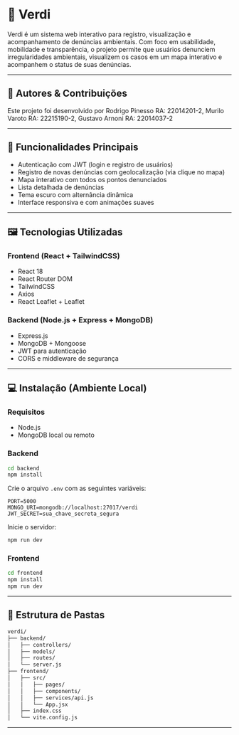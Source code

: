 # 🌱 Verdi

Verdi é um sistema web interativo para registro, visualização e acompanhamento de denúncias ambientais. Com foco em usabilidade, mobilidade e transparência, o projeto permite que usuários denunciem irregularidades ambientais, visualizem os casos em um mapa interativo e acompanhem o status de suas denúncias.

---

## 🧠 Autores & Contribuições

Este projeto foi desenvolvido por Rodrigo Pinesso RA: 22014201-2, Murilo Varoto RA: 22215190-2, Gustavo Arnoni RA: 22014037-2

---

## 📌 Funcionalidades Principais

* Autenticação com JWT (login e registro de usuários)
* Registro de novas denúncias com geolocalização (via clique no mapa)
* Mapa interativo com todos os pontos denunciados
* Lista detalhada de denúncias
* Tema escuro com alternância dinâmica
* Interface responsiva e com animações suaves

---

## 🖼️ Tecnologias Utilizadas

### Frontend (React + TailwindCSS)

* React 18
* React Router DOM
* TailwindCSS
* Axios
* React Leaflet + Leaflet

### Backend (Node.js + Express + MongoDB)

* Express.js
* MongoDB + Mongoose
* JWT para autenticação
* CORS e middleware de segurança

---

## 💻 Instalação (Ambiente Local)

### Requisitos

* Node.js
* MongoDB local ou remoto

### Backend

```bash
cd backend
npm install
```

Crie o arquivo `.env` com as seguintes variáveis:

```env
PORT=5000
MONGO_URI=mongodb://localhost:27017/verdi
JWT_SECRET=sua_chave_secreta_segura
```

Inicie o servidor:

```bash
npm run dev
```

### Frontend

```bash
cd frontend
npm install
npm run dev
```

---

## 📁 Estrutura de Pastas

```bash
verdi/
├── backend/
│   ├── controllers/
│   ├── models/
│   ├── routes/
│   └── server.js
├── frontend/
│   ├── src/
│   │   ├── pages/
│   │   ├── components/
│   │   ├── services/api.js
│   │   └── App.jsx
│   ├── index.css
│   └── vite.config.js
```

---
